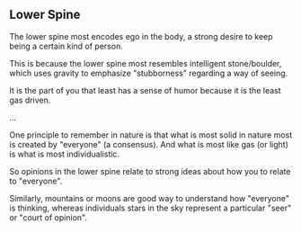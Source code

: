 ## Lower Spine

The lower spine most encodes ego in the body, a strong desire to keep being a certain kind of person.

This is because the lower spine most resembles intelligent stone/boulder, which uses gravity to emphasize "stubborness" regarding a way of seeing.

It is the part of you that least has a sense of humor because it is the least gas driven.

...

One principle to remember in nature is that what is most solid in nature most is created by "everyone" (a consensus). And what is most like gas (or light) is what is most individualistic.

So opinions in the lower spine relate to strong ideas about how you to relate to "everyone".

Similarly, mountains or moons are good way to understand how "everyone" is thinking, whereas individuals stars in the sky represent a particular "seer" or "court of opinion".